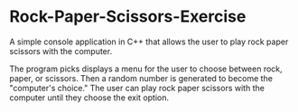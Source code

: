 # Rock-Paper-Scissors-Exercise
A simple console application in C++ that allows the user to play rock paper scissors with the computer.

The program picks displays a menu for the user to choose between rock, paper, or scissors.
Then a random number is generated to become the "computer's choice."
The user can play rock paper scissors with the computer until they choose the exit option.
